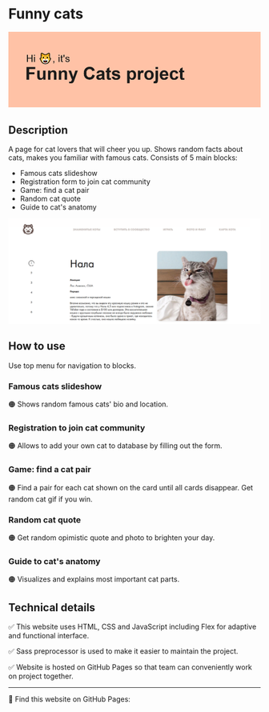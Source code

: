 # Funny cats

![Funny Cats greeting picture](image.png)

## Description

A page for cat lovers that will cheer you up. Shows random facts about cats, makes you familiar with famous cats. Consists of 5 main blocks:

- Famous cats slideshow
- Registration form to join cat community
- Game: find a cat pair
- Random cat quote
- Guide to cat's anatomy

![Funny Cats website screenshot](image-1.png)

## How to use

Use top menu for navigation to blocks.

### Famous cats slideshow

🟠 Shows random famous cats' bio and location.

### Registration to join cat community

🟠 Allows to add your own cat to database by filling out the form.

### Game: find a cat pair

🟠 Find a pair for each cat shown on the card until all cards disappear. Get random cat gif if you win.

### Random cat quote

🟠 Get random opimistic quote and photo to brighten your day.

### Guide to cat's anatomy

🟠 Visualizes and explains most important cat parts.

## Technical details

✅ This website uses HTML, CSS and JavaScript including Flex for adaptive and functional interface.

✅ Sass preprocessor is used to make it easier to maintain the project.

✅ Website is hosted on GitHub Pages so that team can conveniently work on project together.

---

🔗 Find this website on GitHub Pages:

